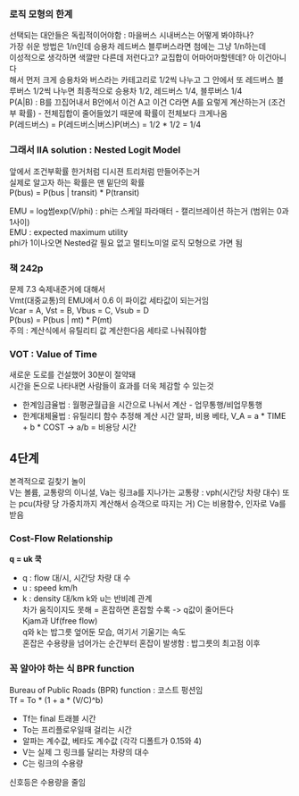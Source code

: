 ### 로직 모형의 한계
선택되는 대안들은 독립적이어야함 : 마을버스 시내버스는 어떻게 봐야하나?  
가장 쉬운 방법은 1/n인데 승용차 레드버스 블루버스라면 첨에는 그냥 1/n하는데  
이성적으로 생각하면 색깔만 다른데 저런다고? 교집합이 어마어마할텐데? 아 이건아니다  
해서 먼저 크게 승용차와 버스라는 카테고리로 1/2씩 나누고 그 안에서 또 레드버스 블루버스 1/2씩 나누면 최종적으로 승용차 1/2, 레드버스 1/4, 블루버스 1/4  
P(A|B) : B를 끄집어내서 B안에서 이건 A고 이건 C라면 A를 요렇게 계산하는거 (조건부 확률) - 전체집합이 줄어들었기 때문에 확률이 전체보다 크게나옴  
P(레드버스) = P(레드버스|버스)P(버스) = 1/2 * 1/2 = 1/4

### 그래서 IIA solution : Nested Logit Model
앞에서 조건부확률 한거처럼 디시젼 트리처럼 만들어주는거  
실제로 알고자 하는 확률은 맨 밑단의 확률  
P(bus) = P(bus | transit) * P(transit)

EMU = log썸exp(V/phi) : phi는 스케일 파라매터 - 캘리브레이션 하는거 (범위는 0과 1사이)  
EMU : expected maximum utility  
phi가 1이나오면 Nested갈 필요 없고 멀티노미얼 로직 모형으로 가면 됨

### 책 242p
문제 7.3 숙제내준거에 대해서  
Vmt(대중교통)의 EMU에서 0.6 이 파이값 세타값이 되는거임  
Vcar = A, Vst = B, Vbus = C, Vsub = D  
P(bus) = P(bus | mt) * P(mt)  
주의 : 계산식에서 유틸리티 값 계산한다음 세타로 나눠줘야함

### VOT : Value of Time
새로운 도로를 건설했어 30분이 절약돼  
시간을 돈으로 나타내면 사람들이 효과를 더욱 체감할 수 있는것  
- 한계임금율법 : 월평균월급을 시간으로 나눠서 계산 - 업무통행/비업무통행
- 한계대체율법 : 유틸리티 함수 추정해 계산 시간 알파, 비용 베타, V_A = a * TIME + b * COST -> a/b = 비용당 시간

## 4단계
본격적으로 길찾기 놀이  
V는 볼륨, 교통량의 이니셜, Va는 링크a를 지나가는 교통량 : vph(시간당 차량 대수) 또는 pcu(차량 당 가중치까지 계산해서 승객으로 따지는 거)
C는 비용함수, 인자로 Va를 받음

### Cost-Flow Relationship
**q = uk 쿡**
- q : flow 대/시, 시간당 차량 대 수
- u : speed km/h
- k : density 대/km
k와 u는 반비례 관계  
차가 움직이지도 못해 = 혼잡하면 혼잡할 수록 -> q값이 줄어든다  
Kjam과 Uf(free flow)  
q와 k는 밥그릇 엎어둔 모습, 여기서 기울기는 속도  
혼잡은 수용량을 넘어가는 순간부터 혼잡이 발생함 : 밥그릇의 최고점 이후

### 꼭 알아야 하는 식 BPR function
Bureau of Public Roads (BPR) function : 코스트 펑션임  
Tf = To * (1 + a * (V/C)^b)  
- Tf는 final 트래블 시간
- To는 프리플로우일때 걸리는 시간
- 알파는 계수값, 베타도 계수값 (각각 디폴트가 0.15와 4)
- V는 실제 그 링크를 달리는 차량의 대수
- C는 링크의 수용량

신호등은 수용량을 줄임

